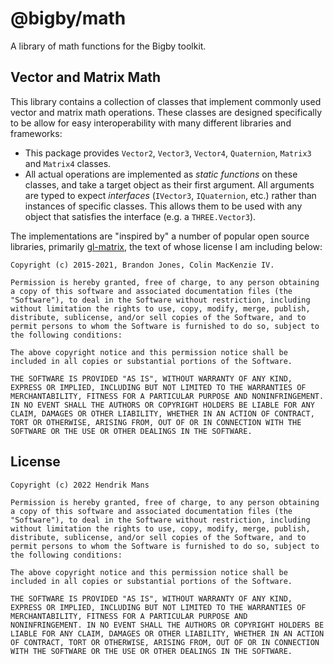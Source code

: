 # @bigby/math

A library of math functions for the Bigby toolkit.

## Vector and Matrix Math

This library contains a collection of classes that implement commonly used vector and matrix math operations. These classes are designed specifically to be allow for easy interoperability with many different libraries and frameworks:

- This package provides `Vector2`, `Vector3`, `Vector4`, `Quaternion`, `Matrix3` and `Matrix4` classes.
- All actual operations are implemented as _static functions_ on these classes, and take a target object as their first argument. All arguments are typed to expect _interfaces_ (`IVector3`, `IQuaternion`, etc.) rather than instances of specific classes. This allows them to be used with any object that satisfies the interface (e.g. a `THREE.Vector3`).

The implementations are "inspired by" a number of popular open source libraries, primarily [gl-matrix](https://github.com/toji/gl-matrix/), the text of whose license I am including below:

```
Copyright (c) 2015-2021, Brandon Jones, Colin MacKenzie IV.

Permission is hereby granted, free of charge, to any person obtaining a copy of this software and associated documentation files (the "Software"), to deal in the Software without restriction, including without limitation the rights to use, copy, modify, merge, publish, distribute, sublicense, and/or sell copies of the Software, and to permit persons to whom the Software is furnished to do so, subject to the following conditions:

The above copyright notice and this permission notice shall be included in all copies or substantial portions of the Software.

THE SOFTWARE IS PROVIDED "AS IS", WITHOUT WARRANTY OF ANY KIND, EXPRESS OR IMPLIED, INCLUDING BUT NOT LIMITED TO THE WARRANTIES OF MERCHANTABILITY, FITNESS FOR A PARTICULAR PURPOSE AND NONINFRINGEMENT. IN NO EVENT SHALL THE AUTHORS OR COPYRIGHT HOLDERS BE LIABLE FOR ANY CLAIM, DAMAGES OR OTHER LIABILITY, WHETHER IN AN ACTION OF CONTRACT, TORT OR OTHERWISE, ARISING FROM, OUT OF OR IN CONNECTION WITH THE SOFTWARE OR THE USE OR OTHER DEALINGS IN THE SOFTWARE.
```

## License

```
Copyright (c) 2022 Hendrik Mans

Permission is hereby granted, free of charge, to any person obtaining
a copy of this software and associated documentation files (the
"Software"), to deal in the Software without restriction, including
without limitation the rights to use, copy, modify, merge, publish,
distribute, sublicense, and/or sell copies of the Software, and to
permit persons to whom the Software is furnished to do so, subject to
the following conditions:

The above copyright notice and this permission notice shall be
included in all copies or substantial portions of the Software.

THE SOFTWARE IS PROVIDED "AS IS", WITHOUT WARRANTY OF ANY KIND,
EXPRESS OR IMPLIED, INCLUDING BUT NOT LIMITED TO THE WARRANTIES OF
MERCHANTABILITY, FITNESS FOR A PARTICULAR PURPOSE AND
NONINFRINGEMENT. IN NO EVENT SHALL THE AUTHORS OR COPYRIGHT HOLDERS BE
LIABLE FOR ANY CLAIM, DAMAGES OR OTHER LIABILITY, WHETHER IN AN ACTION
OF CONTRACT, TORT OR OTHERWISE, ARISING FROM, OUT OF OR IN CONNECTION
WITH THE SOFTWARE OR THE USE OR OTHER DEALINGS IN THE SOFTWARE.
```
